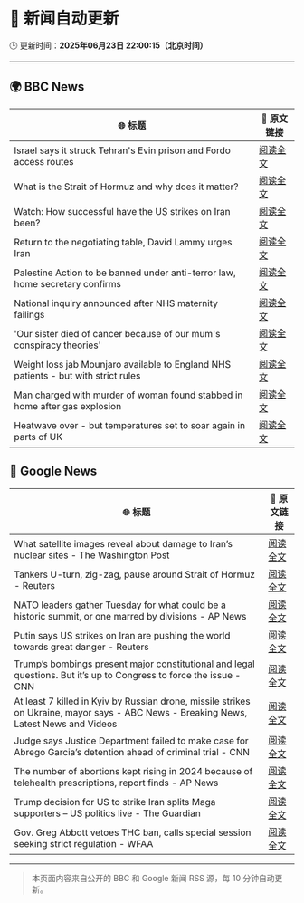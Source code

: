 # 🧠 新闻自动更新

🕒 更新时间：**2025年06月23日 22:00:15（北京时间）**

---

## 🌍 BBC News

| 🌐 标题 | 🔗 原文链接 |
|--------|-------------|
| Israel says it struck Tehran's Evin prison and Fordo access routes | [阅读全文](https://www.bbc.com/news/articles/cp8621gnknjo) |
| What is the Strait of Hormuz and why does it matter? | [阅读全文](https://www.bbc.com/news/articles/c78n6p09pzno) |
| Watch: How successful have the US strikes on Iran been? | [阅读全文](https://www.bbc.com/news/videos/cq53l9dvggjo) |
| Return to the negotiating table, David Lammy urges Iran | [阅读全文](https://www.bbc.com/news/articles/c20pw5rrn0zo) |
| Palestine Action to be banned under anti-terror law, home secretary confirms | [阅读全文](https://www.bbc.com/news/articles/c4g83l33wdeo) |
| National inquiry announced after NHS maternity failings | [阅读全文](https://www.bbc.com/news/articles/c994x95yygyo) |
| 'Our sister died of cancer because of our mum's conspiracy theories' | [阅读全文](https://www.bbc.com/news/articles/crenzwyvpn1o) |
| Weight loss jab Mounjaro available to England NHS patients - but with strict rules | [阅读全文](https://www.bbc.com/news/articles/cglz4xyk7w9o) |
| Man charged with murder of woman found stabbed in home after gas explosion | [阅读全文](https://www.bbc.com/news/articles/cvg1n295z0wo) |
| Heatwave over - but temperatures set to soar again in parts of UK | [阅读全文](https://www.bbc.com/weather/articles/cj0mr0l5d9eo) |

## 📰 Google News

| 🌐 标题 | 🔗 原文链接 |
|--------|-------------|
| What satellite images reveal about damage to Iran’s nuclear sites - The Washington Post | [阅读全文](https://news.google.com/rss/articles/CBMinwFBVV95cUxPcDRqVE5iWFc4REVKenVqSG1aa0NyZm1PTDhYQ2tRLWl2a3lGRzFCdDJ1Yk1lZnlON1duNkw5aHBKNm9RTnFIU0I4Q1V6VmVQc09vN3lJTm1Sd2RhbTByTnJoNXNWOE1SMjBRN1I5UWpnNFFISWR3RnpaU1Vhd3U2ejBJY2FsVXdQcjdXRHZJYmhDczVVWEpQWUpLNlBfVkE?oc=5) |
| Tankers U-turn, zig-zag, pause around Strait of Hormuz - Reuters | [阅读全文](https://news.google.com/rss/articles/CBMingFBVV95cUxNVkJuQi1CclBpd1VrX3JWaGwxMHFwZVRmQ01nTUx6a1F3VG9DbkU5SHNMSExzZ3Fld1ZnUWxmUXlvSlpubFBJd1BNTHV4RkpzQjJVUVlLRnpES01GV2F4RGpRckEwRnBPVHdyY3B1Mm0teWQ0NWRsemVsdThqT1lDNk5uV0Zkb2REZU5WcEVzaFIzVjNwUWlReUhmMTZFQQ?oc=5) |
| NATO leaders gather Tuesday for what could be a historic summit, or one marred by divisions - AP News | [阅读全文](https://news.google.com/rss/articles/CBMirAFBVV95cUxPeHB3U3hDMVk1ZUVLSmN6bXotdlJsc1Z0VEo3Z2FxY1FOZzE5ODViUjF2TWUwMlBOU3J4cWdKaGZWd3JBd0laWWpOaEZKTWhDbVJXeWtQZzdiM3RTUHF6UkQtcTRlWXUtdWxwdW5yZ3dQdUZaV3hvazhMYl96ZFl5Z3YwSGtUR1JKaUwzSkpmenRMWmFWdnlGcVo1Znh4eEhiTk5ydFo4NFFqRE9q?oc=5) |
| Putin says US strikes on Iran are pushing the world towards great danger - Reuters | [阅读全文](https://news.google.com/rss/articles/CBMipwFBVV95cUxOa1R4ZlJkQk0zejc5ekFmdHJBM1c3VnhMT2o0X3hBLTRJdTRhdEthNEZYN2x4N09FMXdDQWZmS2I4UlpfX3AtYVFvOVdIRzdSSFJPS20yZmZPRkk1cnczdEdIQTVBSFFVNFhNZmVWNEJuQU01YWJyYmpMRHJZZld5d1BWcTlSQ0xVYUdNV096UWtBSDBjbUpGWDNQOXRJejdReHNIZHZIYw?oc=5) |
| Trump’s bombings present major constitutional and legal questions. But it’s up to Congress to force the issue - CNN | [阅读全文](https://news.google.com/rss/articles/CBMilgFBVV95cUxQclBhQTd2bm4tNjV5OFdyWUFLMmVxRDV1aFltekVGMFJiZXRmR2ZTTUE4a3hHeEJSUlVGZ2h6S0xhTHBSeGVLbkpQUDBYNlJ0cW5XZ0dfLTFYTXJoYUxVNVVUMzJNNXBkbURMOU9iZy1RUkdmLWplWHg2WTNIQWlmbFdkUThTaTY0RzZ2UGZsMUtfSEpTUVHSAZsBQVVfeXFMTVM4elozV2FRYkVGQjk0dGJPOVV6REotSWtlcVlPNUFkdnN6aWxpYk5CUHVycjY3Z0dSblBFVE5ZenZ6eDZULUJGaTBuYlFrWEF5QWpBQ0RyQW5jN1kzbFBsUEZncnpXTEhyZGVzdlhkX1hpOUpaRy1QRUIxZUdIclF0MmdpZlZWYmNkSFpmU3ItcGNHSG5vTUdKTmc?oc=5) |
| At least 7 killed in Kyiv by Russian drone, missile strikes on Ukraine, mayor says - ABC News - Breaking News, Latest News and Videos | [阅读全文](https://news.google.com/rss/articles/CBMiqwFBVV95cUxNX2tnUllITHd4TGhwU3REY1F4N245cnNacGJ1dFhHZmNfY2pFNXdyTm5QcmlBMFNPS0JwRV9RYnRFb3A5SGNBYjlVcHBlb2xUTk5OYmk3b1pyeS1WUFIweUFjRHhRbTRsYl9DcU5OR0xFUm5raUcwY1h6MnVEdWtpb0xkSkZfWTJyOVlzVy1xOW93Q3FPakNMY1BmZXVoSWRhN3F0UzJEX3JOQ2_SAbABQVVfeXFMUHY0S2JwZHpORFlZZ0pDa2M5dkVRd0QxMmdibGJ1cnNhT0tMMmIxR1ZWMXUxaVJKX0ktYXVPaFdBZ25BV21rWGZRRkV6ZWljRlllcjNDWWZUNVJFTUJlNnFVZGpPY3ZxNlByWk5FZ01saGktclFhZEFncVdISm0xU0lrNUJMZ1NKSDgwVnpNMTV1SmdnaWYtcVJvTG5UV3JnUEtpS3NKbk5JYzVYai0xdDA?oc=5) |
| Judge says Justice Department failed to make case for Abrego Garcia’s detention ahead of criminal trial - CNN | [阅读全文](https://news.google.com/rss/articles/CBMieEFVX3lxTE1waXFmMURKNG1kcjNNZzU3MVlZejJSU0daZjluY0drTWcwc3BXX05FTXlGYkUwTUh4dWpua3lhNThpWU9KNVJHNmt2U3pIYmxNbnEzZVVrUDN4QTdfSVBkR3BKd25zV2ZQYUgwSWpsWE1iOXdWMDJTV9IBfkFVX3lxTE4xQ3FFM2JVVXhZaW9wQ1pCMHM0bnF1UjRRb25VQUdsSzY5Z3lXekNfMmMwdjdjNWE4d2h0QlZoalhjVjRsdWh1bTl0Wm5HbnpLR0Vab1Z4SnAyYU4yaHQzZFBpcjJxVTJjLS1qRmQwT3dOejJmcGFScUJaZzJuQQ?oc=5) |
| The number of abortions kept rising in 2024 because of telehealth prescriptions, report finds - AP News | [阅读全文](https://news.google.com/rss/articles/CBMirwFBVV95cUxNakhhS1VYdE9lbnFZOG1xQm1hWGVENVJIZmxSejZkcXl6OTNQSnBWRmxEdlNvT0JGRGlLb3JCcDJva2Jlb3RYNVlxTS1vU0NIMFNBMEFwdXlPbjVoWFJORHBMNC1kd2o0WEVwaWQ5MTFVU1luZXlwRTU2dW9uX3dfNlUwZjEyZUhkVDFRbElaMEJCS2FwM0FsZEFSaHM4dlJVNkgwWTVDYkVJZmo0NG93?oc=5) |
| Trump decision for US to strike Iran splits Maga supporters – US politics live - The Guardian | [阅读全文](https://news.google.com/rss/articles/CBMisAFBVV95cUxOc0FGdmVGNGtGUS1BVmFLekEzTjQ0Wm5sZ1ZXeGpZSklQbURkX1RBVUVfTzJtN2g4ZWRoakNxN0oyT3RDckx5YzFoUEVUekZoNm5GeEdJVzdJOS1IeUFhVF82M1JQQ1JlUFBDbl9TeVVkdUNheHUxNUxZQ1JQc0k3MXVmREs5eEoxZ0JJLUdiZzdka1lEeW40TlFnaEkzN04zVVhmTVlaRHRha2o2Tmp5Zg?oc=5) |
| Gov. Greg Abbott vetoes THC ban, calls special session seeking strict regulation - WFAA | [阅读全文](https://news.google.com/rss/articles/CBMi1gFBVV95cUxQYV9SYlAzOEZXOG1ON3JOb0FKMXV6MEQwWlFIdERES2JEeTVWeG9CaDc5TDlmRmVwUFUwRXhweG5aYkFoXzdCX1ZadXEtaDRCM0g0X3FjQzFBSmhrWlhDTk5BbUtrMy02NXhrZElCejVMVlNWSDNFLU9ZajJ2UkVxaFQwVkJSb2c2bzJGNGlvNDB4OWozWjZTdUhLcUVtQ3k1WmJtYWNtSnJaV2lTc3U1d1ZzdWdhdjMzWWFKMzZaVHdMYW5ucUtZWVNGNDd5d01jNlNSVnZ3?oc=5) |

---
> 本页面内容来自公开的 BBC 和 Google 新闻 RSS 源，每 10 分钟自动更新。
